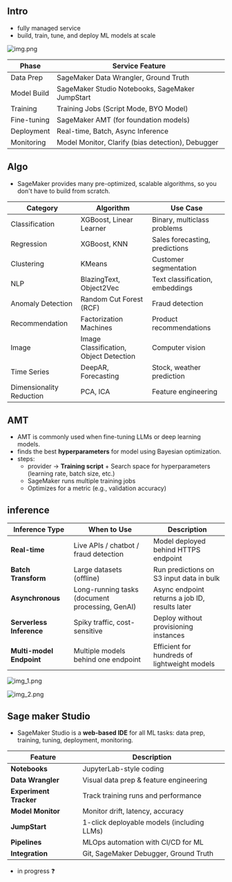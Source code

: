 ## Intro
- fully managed service
- build, train, tune, and deploy ML models at scale

![img.png](../../99_img/genai/01/02/img.png)

  | **Phase**   | **Service Feature**                               |
  | ----------- | ------------------------------------------------- |
  | Data Prep   | SageMaker Data Wrangler, Ground Truth             |
  | Model Build | SageMaker Studio Notebooks, SageMaker JumpStart   |
  | Training    | Training Jobs (Script Mode, BYO Model)            |
  | Fine-tuning | SageMaker AMT (for foundation models)             |
  | Deployment  | Real-time, Batch, Async Inference                 |
  | Monitoring  | Model Monitor, Clarify (bias detection), Debugger |

## Algo
- SageMaker provides many pre-optimized, scalable algorithms, so you don't have to build from scratch.

| **Category**             | **Algorithm**                          | **Use Case**                    |
| ------------------------ | -------------------------------------- | ------------------------------- |
| Classification           | XGBoost, Linear Learner                | Binary, multiclass problems     |
| Regression               | XGBoost, KNN                           | Sales forecasting, predictions  |
| Clustering               | KMeans                                 | Customer segmentation           |
| NLP                      | BlazingText, Object2Vec                | Text classification, embeddings |
| Anomaly Detection        | Random Cut Forest (RCF)                | Fraud detection                 |
| Recommendation           | Factorization Machines                 | Product recommendations         |
| Image                    | Image Classification, Object Detection | Computer vision                 |
| Time Series              | DeepAR, Forecasting                    | Stock, weather prediction       |
| Dimensionality Reduction | PCA, ICA                               | Feature engineering             |


## AMT
- AMT is commonly used when fine-tuning LLMs or deep learning models.
- finds the best **hyperparameters** for model using Bayesian optimization.
- steps:
    - provider -> **Training script** +  Search space for hyperparameters (learning rate, batch size, etc.)
    - SageMaker runs multiple training jobs
    - Optimizes for a metric (e.g., validation accuracy)

## inference

| **Inference Type**       | **When to Use**                                 | **Description**                                |
| ------------------------ | ----------------------------------------------- | ---------------------------------------------- |
| **Real-time**            | Live APIs / chatbot / fraud detection           | Model deployed behind HTTPS endpoint           |
| **Batch Transform**      | Large datasets (offline)                        | Run predictions on S3 input data in bulk       |
| **Asynchronous**         | Long-running tasks (document processing, GenAI) | Async endpoint returns a job ID, results later |
| **Serverless Inference** | Spiky traffic, cost-sensitive                   | Deploy without provisioning instances          |
| **Multi-model Endpoint** | Multiple models behind one endpoint             | Efficient for hundreds of lightweight models   |

![img_1.png](../../99_img/genai/01/02/img_1.png)

![img_2.png](../../99_img/genai/01/02/img_2.png)

## Sage maker Studio
- SageMaker Studio is a **web-based IDE** for all ML tasks: data prep, training, tuning, deployment, monitoring.

| Feature                | Description                                |
| ---------------------- | ------------------------------------------ |
| **Notebooks**          | JupyterLab-style coding                    |
| **Data Wrangler**      | Visual data prep & feature engineering     |
| **Experiment Tracker** | Track training runs and performance        |
| **Model Monitor**      | Monitor drift, latency, accuracy           |
| **JumpStart**          | 1-click deployable models (including LLMs) |
| **Pipelines**          | MLOps automation with CI/CD for ML         |
| **Integration**        | Git, SageMaker Debugger, Ground Truth      |

- in progress ❓
